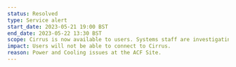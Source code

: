 ```yaml
---
status: Resolved
type: Service alert
start_date: 2023-05-21 19:00 BST
end_date: 2023-05-22 13:30 BST
scope: Cirrus is now available to users. Systems staff are investigating the impact on the system following a power and cooling incident. 
impact: Users will not be able to connect to Cirrus. 
reason: Power and Cooling issues at the ACF Site.  
---
```

